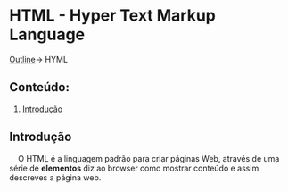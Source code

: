# HTML - Hyper Text Markup Language
[Outline](https://github.com/eamorgado/NUCC-2020-2021-Web/blob/main/README.md)-> HYML

## Conteúdo:
1. [Introdução](#Introdução)

## Introdução
&nbsp;&nbsp;&nbsp;&nbsp;O HTML é a linguagem padrão para criar páginas Web, através de uma série de **elementos** diz ao browser como mostrar conteúdo e assim descreves a página web. 
